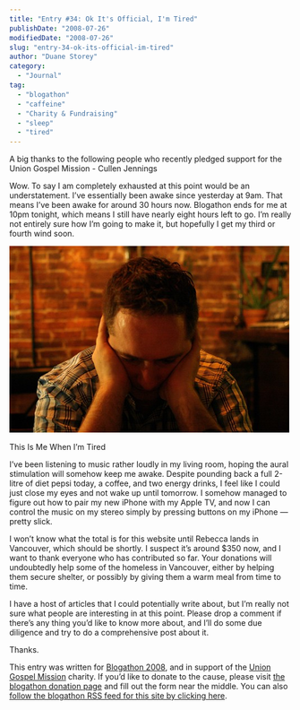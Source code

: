 ```yaml
---
title: "Entry #34: Ok It's Official, I'm Tired"
publishDate: "2008-07-26"
modifiedDate: "2008-07-26"
slug: "entry-34-ok-its-official-im-tired"
author: "Duane Storey"
category:
  - "Journal"
tag:
  - "blogathon"
  - "caffeine"
  - "Charity & Fundraising"
  - "sleep"
  - "tired"
---
```


A big thanks to the following people who recently pledged support for the Union Gospel Mission - Cullen Jennings



Wow. To say I am completely exhausted at this point would be an understatement. I’ve essentially been awake since yesterday at 9am. That means I’ve been awake for around 30 hours now. Blogathon ends for me at 10pm tonight, which means I still have nearly eight hours left to go. I’m really not entirely sure how I’m going to make it, but hopefully I get my third or fourth wind soon.

[![Exhaustion](_images/entry-34-ok-its-official-im-tired-1.jpg)](http://flickr.com/photos/duanestorey/423864543/)

This Is Me When I’m Tired

I’ve been listening to music rather loudly in my living room, hoping the aural stimulation will somehow keep me awake. Despite pounding back a full 2-litre of diet pepsi today, a coffee, and two energy drinks, I feel like I could just close my eyes and not wake up until tomorrow. I somehow managed to figure out how to pair my new iPhone with my Apple TV, and now I can control the music on my stereo simply by pressing buttons on my iPhone — pretty slick.

I won’t know what the total is for this website until Rebecca lands in Vancouver, which should be shortly. I suspect it’s around $350 now, and I want to thank everyone who has contributed so far. Your donations will undoubtedly help some of the homeless in Vancouver, either by helping them secure shelter, or possibly by giving them a warm meal from time to time.

I have a host of articles that I could potentially write about, but I’m really not sure what people are interesting in at this point. Please drop a comment if there’s any thing you’d like to know more about, and I’ll do some due diligence and try to do a comprehensive post about it.

Thanks.

This entry was written for [Blogathon 2008](http://www.migratorynerd.com/tag/blogathon), and in support of the [Union Gospel Mission](http://ugm.ca) charity. If you’d like to donate to the cause, please visit [the blogathon donation page](http://miss604.com/blogathon) and fill out the form near the middle. You can also [follow the blogathon RSS feed for this site by clicking here](http://www.migratorynerd.com/tag/blogathon/feed).